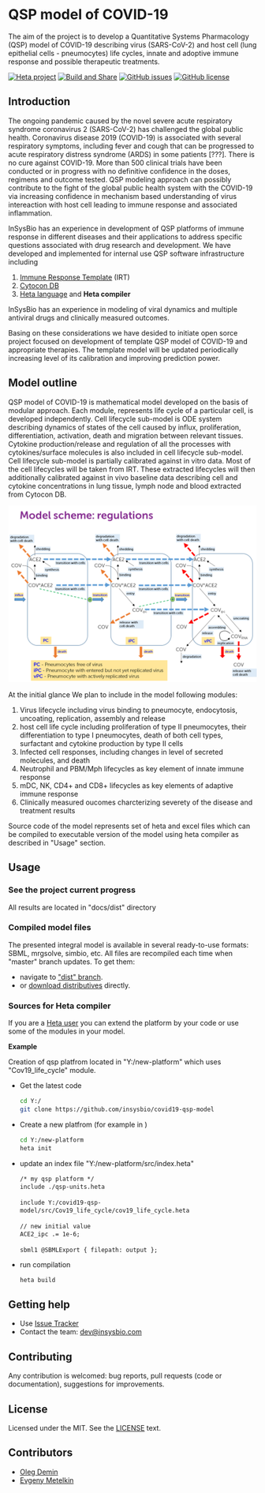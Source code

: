 # QSP model of COVID-19

The aim of the project is to develop a Quantitative Systems Pharmacology (QSP) model of COVID-19 describing virus (SARS-CoV-2) and host cell (lung epithelial cells - pneumocytes) life cycles, innate and adoptive immune response and possible therapeutic treatments. 

[![Heta project](https://img.shields.io/badge/%CD%B1-Heta_project-blue)](https://hetalang.github.io/)
[![Build and Share](https://github.com/insysbio/covid19-qsp-model/workflows/Build%20and%20Share/badge.svg)](https://github.com/insysbio/covid19-qsp-model/tree/dist)
[![GitHub issues](https://img.shields.io/github/issues/insysbio/covid19-qsp-model.svg)](https://GitHub.com/insysbio/covid19-qsp-model/issues/)
[![GitHub license](https://img.shields.io/github/license/insysbio/covid19-qsp-model.svg)](https://github.com/insysbio/covid19-qsp-model/blob/master/LICENSE)


## Introduction

The ongoing pandemic caused by the novel severe acute respiratory syndrome coronavirus 2 (SARS-CoV-2) has challenged the global public health. Coronavirus disease 2019 (COVID-19) is associated with several respiratory symptoms, including fever and cough that can be progressed to acute respiratory distress syndrome (ARDS) in some patients [???]. There is no cure against COVID-19. More than 500 clinical trials have been conducted or in progress with no definitive confidence in the doses, regimens and outcome tested. QSP modeling approach can possibly contribute to the fight of the global public health system with the COVID-19 via increasing confidence in mechanism based understanding of virus intereaction with host cell leading to immune response and associated inflammation.  

InSysBio has an experience in development of QSP platforms of immune response in different diseases and their applications to address specific questions associated with drug research and development. We have developed  and implemented for internal use QSP software infrastructure including 
1) [Immune Response Template](https://irt.insysbio.com/) (IRT)
2) [Cytocon DB](http://cytocon.insysbio.com/)
3) [Heta language](https://hetalang.github.io/#/) and **Heta compiler**

InSysBio has an experience in modeling of viral dynamics and multiple antiviral drugs and clinically measured outcomes. 

Basing on these considerations we have desided to initiate open sorce project focused on development of template QSP model of COVID-19 and appropriate therapies. The template model will be updated periodically increasing level of its calibration and improving prediction power. 

## Model outline

QSP model of COVID-19 is mathematical model developed on the basis of modular approach. Each module, represents life cycle of a particular cell, is developed independently. Cell lifecycle sub-model is ODE system describing dynamics of states of the cell caused by influx, proliferation, differentiation, activation, death and migration between relevant tissues. Cytokine production/release and regulation of all the processes with cytokines/surface molecules is also included in cell lifecycle sub-model. Cell lifecycle sub-model is partially calibrated against in vitro data. Most of the cell lifecycles will be taken from IRT. These extracted lifecycles will then additionally calibrated against in vivo baseline data describing cell and cytokine concentrations in lung tissue, lymph node and blood extracted from Cytocon DB.

![model scheme](./fig1.png)

At the initial glance We plan to include in the model following modules:
1) Virus lifecycle including virus binding to pneumocyte, endocytosis, uncoating, replication, assembly and release
2) host cell life cycle including proliferation of type II pneumocytes, their differentiation to type I pneumocytes, death of both cell types, surfactant and cytokine production by type II cells
3) Infected cell responses, including changes in level of secreted molecules, and death
4) Neutrophil and PBM/Mph lifecycles as key element of innate immune response 
5) mDC, NK, CD4+ and CD8+ lifecycles as key elements of adaptive immune response  
6) Clinically measured oucomes charcterizing severety of the disease and treatment results

Source code of the model represents set of heta and excel files which can be compiled to executable version of the model using heta compiler as described in "Usage" section.   

## Usage

### See the project current progress

All results are located in "docs/dist" directory

### Compiled model files

The presented integral model is available in several ready-to-use formats: SBML, mrgsolve, simbio, etc.
All files are recompiled each time when "master" branch updates.
To get them:
- navigate to ["dist" branch](https://github.com/insysbio/covid19-qsp-model/tree/dist).
- or [download distributives](https://github.com/insysbio/covid19-qsp-model/archive/dist.zip) directly.

### Sources for Heta compiler

If you are a [Heta user](https://hetalang.github.io/#/) you can extend the platform by your code or use some of the modules in your model.

**Example**

Creation of qsp platfrom located in "Y:/new-platform" which uses "Cov19_life_cycle" module.

- Get the latest code
    ```sh
    cd Y:/
    git clone https://github.com/insysbio/covid19-qsp-model
    ```
- Create a new platfrom (for example in )
    ```sh
    cd Y:/new-platform
    heta init
    ```
- update an index file "Y:/new-platform/src/index.heta"
    ```heta
    /* my qsp platform */
    include ./qsp-units.heta

    include Y:/covid19-qsp-model/src/Cov19_life_cycle/cov19_life_cycle.heta

    // new initial value
    ACE2_ipc .= 1e-6;

    sbml1 @SBMLExport { filepath: output };
    ```
- run compilation
    ```sh
    heta build
    ```

## Getting help

- Use [Issue Tracker](https://github.com/insysbio/covid19-qsp-model/issues)
- Contact the team: <dev@insysbio.com>

## Contributing

Any contribution is welcomed: bug reports, pull requests (code or documentation), suggestions for improvements.

## License

Licensed under the MIT. See the [LICENSE](./LICENSE) text.

## Contributors

- [Oleg Demin](https://github.com/odemin1965)
- [Evgeny Metelkin](https://github.com/metelkin)
